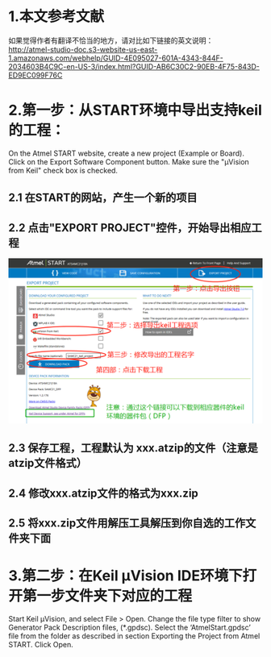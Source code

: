 # 1.本文参考文献
如果觉得作者有翻译不恰当的地方，请对比如下链接的英文说明：
<br/>http://atmel-studio-doc.s3-website-us-east-1.amazonaws.com/webhelp/GUID-4E095027-601A-4343-844F-2034603B4C9C-en-US-3/index.html?GUID-AB6C30C2-90EB-4F75-843D-ED9EC099F76C

# 2.第一步：从START环境中导出支持keil的工程：
On the Atmel START website, create a new project (Example or Board).
Click on the Export Software Component button. Make sure the "µVision from Keil" check box is checked.
## 2.1 在START的网站，产生一个新的项目
## 2.2 点击"EXPORT PROJECT"控件，开始导出相应工程
![image](https://github.com/yuchengstudio/START/blob/master/%E5%A6%82%E4%BD%95%E4%BD%BF%E7%94%A8keil%20IDE%E7%8E%AF%E5%A2%83/reference/statr_keil_002.png)
## 2.3 保存工程，工程默认为 xxx.atzip的文件（注意是atzip文件格式）
## 2.4 修改xxx.atzip文件的格式为xxx.zip
## 2.5 将xxx.zip文件用解压工具解压到你自选的工作文件夹下面


# 3.第二步：在Keil µVision IDE环境下打开第一步文件夹下对应的工程
Start Keil µVision, and select File > Open. Change the file type filter to show Generator Pack Description files, (*.gpdsc). Select the ‘AtmelStart.gpdsc’ file from the folder as described in section Exporting the Project from Atmel START. Click Open.



